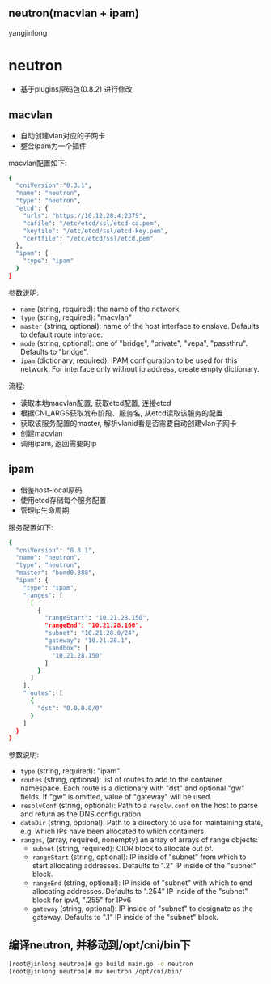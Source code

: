 neutron(macvlan + ipam)
-----------------------
yangjinlong

# neutron

* 基于plugins原码包(0.8.2) 进行修改

## macvlan

* 自动创建vlan对应的子网卡
* 整合ipam为一个插件

macvlan配置如下:
```bash
{
  "cniVersion":"0.3.1",
  "name": "neutron",
  "type": "neutron",
  "etcd": {
    "urls": "https://10.12.28.4:2379",
    "cafile": "/etc/etcd/ssl/etcd-ca.pem",
    "keyfile": "/etc/etcd/ssl/etcd-key.pem",
    "certfile": "/etc/etcd/ssl/etcd.pem"
  },
  "ipam": {
    "type": "ipam"
  }
}
```

参数说明:
* `name` (string, required): the name of the network
* `type` (string, required): "macvlan"
* `master` (string, optional): name of the host interface to enslave. Defaults to default route interace.
* `mode` (string, optional): one of "bridge", "private", "vepa", "passthru". Defaults to "bridge".
* `ipam` (dictionary, required): IPAM configuration to be used for this network. For interface only without ip address, create empty dictionary.

流程:
* 读取本地macvlan配置, 获取etcd配置, 连接etcd
* 根据CNI_ARGS获取发布阶段、服务名, 从etcd读取该服务的配置
* 获取该服务配置的master, 解析vlanid看是否需要自动创建vlan子网卡
* 创建macvlan
* 调用ipam, 返回需要的ip

## ipam

* 借鉴host-local原码
* 使用etcd存储每个服务配置
* 管理ip生命周期

服务配置如下:
```bash
{
  "cniVersion": "0.3.1",
  "name": "neutron",
  "type": "neutron",
  "master": "bond0.388",
  "ipam": {
    "type": "ipam",
    "ranges": [
      [
        {
          "rangeStart": "10.21.28.150",
          "rangeEnd": "10.21.28.160",
          "subnet": "10.21.28.0/24",
          "gateway": "10.21.28.1",
          "sandbox": [
            "10.21.28.150"
          ]
        }
      ]
    ],
    "routes": [
      {
        "dst": "0.0.0.0/0"
      }
    ]
  }
}
```

参数说明:
* `type` (string, required): "ipam".
* `routes` (string, optional): list of routes to add to the container namespace. Each route is a dictionary with "dst" and optional "gw" fields. If "gw" is omitted, value of "gateway" will be used.
* `resolvConf` (string, optional): Path to a `resolv.conf` on the host to parse and return as the DNS configuration
* `dataDir` (string, optional): Path to a directory to use for maintaining state, e.g. which IPs have been allocated to which containers
* `ranges`, (array, required, nonempty) an array of arrays of range objects:
	* `subnet` (string, required): CIDR block to allocate out of.
	* `rangeStart` (string, optional): IP inside of "subnet" from which to start allocating addresses. Defaults to ".2" IP inside of the "subnet" block.
	* `rangeEnd` (string, optional): IP inside of "subnet" with which to end allocating addresses. Defaults to ".254" IP inside of the "subnet" block for ipv4, ".255" for IPv6
	* `gateway` (string, optional): IP inside of "subnet" to designate as the gateway. Defaults to ".1" IP inside of the "subnet" block.

## 编译neutron, 并移动到/opt/cni/bin下

```bash
[root@jinlong neutron]# go build main.go -o neutron
[root@jinlong neutron]# mv neutron /opt/cni/bin/
```
